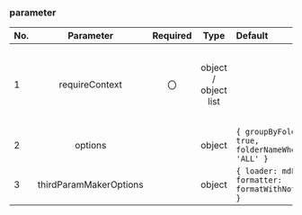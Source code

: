 ### **parameter**

| No.   | Parameter | Required | Type | Default | Description |
|:------|:---------:|:--------:|:----:|:--------|:------------|
| 1 | requireContext | 〇 | object / object list |  | instance of require.context OR an object return the same architecture to require.context |
| 2 | options | | object | ```{ groupByFolder: true, folderNameWhenEmpty: 'ALL' }``` | *see [options](#options) below for more details |
| 3 | thirdParamMakerOptions |  | object | ```{ loader: mdLoader, formatter: formatWithNotesObject }``` | *see [options](#third-parameter-options) below for more details |